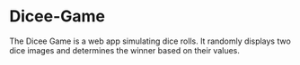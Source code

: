 # Dicee-Game
The Dicee Game is a web app simulating dice rolls. It randomly displays two dice images and determines the winner based on their values.
